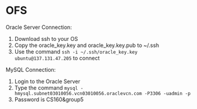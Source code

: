 # OFS

Oracle Server Connection:
 
1. Download ssh to your OS
2. Copy the oracle_key.key and oracle_key.key.pub to ~/.ssh 
3. Use the command `ssh -i ~/.ssh/oracle_key.key ubuntu@137.131.47.205` to connect

MySQL Connection:

1. Login to the Oracle Server
2. Type the command `mysql -hmysql.subnet03010056.vcn03010056.oraclevcn.com -P3306 -uadmin -p`
3. Password is CS160&group5
